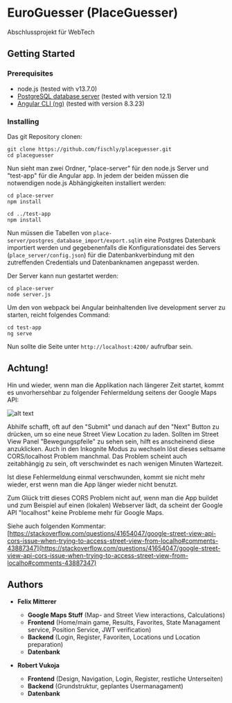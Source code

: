 # EuroGuesser (PlaceGuesser)

Abschlussprojekt für WebTech

## Getting Started



### Prerequisites

* node.js (tested with v13.7.0)
* [PostgreSQL  database server](https://www.enterprisedb.com/downloads/postgres-postgresql-downloads) (tested with version 12.1)
* [Angular CLI (ng)](https://angular.io/cli) (tested with version 8.3.23)




### Installing


Das git Repository clonen:

```
git clone https://github.com/fischly/placeguesser.git
cd placeguesser
```

Nun sieht man zwei Ordner, "place-server" für  den node.js Server und "test-app" für die Angular app.
In jedem der beiden müssen die notwendigen node.js Abhängigkeiten installiert werden:

```
cd place-server
npm install

cd ../test-app
npm install
```

Nun müssen die Tabellen von `place-server/postgres_database_import/export.sql`in eine Postgres Datenbank importiert werden und gegebenenfalls die Konfigurationsdatei des Servers (`place_server/config.json`) für die Datenbankverbindung mit den zutreffenden Credentials und Datenbanknamen angepasst werden.

Der Server kann nun gestartet werden:
```
cd place-server
node server.js
```

Um den von webpack bei Angular beinhaltenden live development server zu starten, reicht folgendes Command:
```
cd test-app
ng serve
```
Nun sollte die Seite unter `http://localhost:4200/` aufrufbar sein. 



## Achtung!
Hin und wieder, wenn man die Applikation nach längerer Zeit startet, kommt es unvorhersehbar zu 
folgender Fehlermeldung seitens der Google Maps API:

![alt text](https://i.imgur.com/G3Zb86K.png "Google Maps CORS Error")

Abhilfe schafft, oft auf den "Submit" und danach auf den "Next" Button zu drücken, 
um so eine neue Street View Location zu laden. Sollten im Street View Panel 
"Bewegungspfeile" zu sehen sein, hilft es anscheinend diese anzuklicken. Auch in den Inkognite Modus zu wechseln löst dieses seltsame CORS/localhost Problem manchmal. Das Problem scheint auch zeitabhängig zu sein, oft verschwindet es nach wenigen Minuten Wartezeit.

Ist diese Fehlermeldung einmal verschwunden, kommt sie nicht mehr wieder, erst wenn 
man die App länger wieder nicht benutzt.

Zum Glück tritt dieses CORS Problem nicht auf, wenn man die App buildet und zum Beispiel auf einen (lokalen) Webserver lädt, da scheint der Google API "localhost" keine Probleme mehr für Google Maps.

Siehe auch folgenden Kommentar: [https://stackoverflow.com/questions/41654047/google-street-view-api-cors-issue-when-trying-to-access-street-view-from-localho#comments-43887347](https://stackoverflow.com/questions/41654047/google-street-view-api-cors-issue-when-trying-to-access-street-view-from-localho#comments-43887347)




## Authors

* **__Felix Mitterer__** 
	- **Google Maps Stuff** (Map- and Street View interactions, Calculations)
	- **Frontend** (Home/main game, Results, Favorites, State Managament service, Position Service, JWT verification)
	- **Backend** (Login, Register, Favoriten, Locations und Location preparation)
	- **Datenbank**


* **__Robert Vukoja__**
	- **Frontend** (Design, Navigation, Login, Register, restliche Unterseiten)
	- **Backend** (Grundstruktur, geplantes Usermanagament)
	- **Datenbank**

